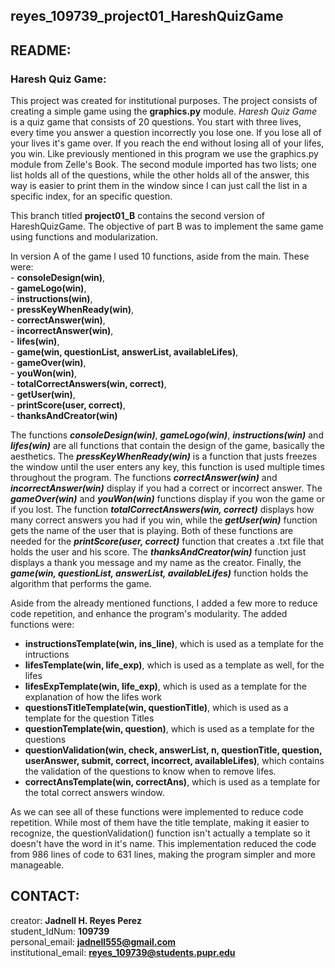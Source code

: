 ## reyes_109739_project01_HareshQuizGame

## README:

### Haresh Quiz Game:
    
This project was created for institutional purposes. The project consists of creating a simple game using the **graphics.py** module. _Haresh Quiz Game_ is a quiz game that consists of 20 questions. You start with three lives, every time you answer a question incorrectly you lose one. If you lose all of your lives it's game over. If you reach the end without losing all of your lifes, you win. Like previously mentioned in this program we use the graphics.py module from Zelle's Book. The second module imported has two lists; one list holds all of the questions, while the other holds all of the answer, this way is easier to print them in the window since I can just call the list in a specific index, for an specific question.

This branch titled **project01_B** contains the second version of HareshQuizGame. The objective of part B was to implement the same game using functions and modularization. 
    
In version A of the game I used 10 functions, aside from the main. These were:  
    - **consoleDesign(win)**,   
    - **gameLogo(win)**,    
    - **instructions(win)**,   
    - **pressKeyWhenReady(win)**,  
    - **correctAnswer(win)**,   
    - **incorrectAnswer(win)**,   
    - **lifes(win)**,   
    - **game(win, questionList, answerList, availableLifes)**,   
    - **gameOver(win)**,    
    - **youWon(win)**,  
    - **totalCorrectAnswers(win, correct)**,  
    - **getUser(win)**,  
    - **printScore(user, correct)**,  
    - **thanksAndCreator(win)**    
 
The functions _**consoleDesign(win)**_, _**gameLogo(win)**_, _**instructions(win)**_ and _**lifes(win)**_ are all functions that contain the design of the game, basically the aesthetics. The _**pressKeyWhenReady(win)**_ is a function that justs freezes the window until the user enters any key, this function is used multiple times throughout the program. The functions _**correctAnswer(win)**_ and _**incorrectAnswer(win)**_ display if you had a correct or incorrect answer. The _**gameOver(win)**_ and _**youWon(win)**_ functions display if you won the game or if you lost. The function _**totalCorrectAnswers(win, correct)**_ displays how many correct answers you had if you win, while the _**getUser(win)**_ function gets the name of the user that is playing. Both of these functions are needed for the _**printScore(user, correct)**_ function that creates a .txt file that holds the user and his score. The _**thanksAndCreator(win)**_ function just displays a thank you message and my name as the creator. Finally, the _**game(win, questionList, answerList, availableLifes)**_ function holds the algorithm that performs the game.

Aside from the already mentioned functions, I added a few more to reduce code repetition, and enhance the program's modularity. The added functions were:
- **instructionsTemplate(win, ins_line)**, which is used as a template for the intructions
- **lifesTemplate(win, life_exp)**, which is used as a template as well, for the lifes
- **lifesExpTemplate(win, life_exp)**, which is used as a template for the explanation of how the lifes work
- **questionsTitleTemplate(win, questionTitle)**, which is used as a template for the question Titles
- **questionTemplate(win, question)**, which is used as a template for the questions
- **questionValidation(win, check, answerList, n, questionTitle, question, userAnswer, submit, correct, incorrect, availableLifes)**, which contains the validation of the questions to know when to remove lifes. 
- **correctAnsTemplate(win, correctAns)**, which is used as a template for the total correct answers window.

As we can see all of these functions were implemented to reduce code repetition. While most of them have the title template, making it easier to recognize, the questionValidation() function isn't actually a template so it doesn't have the word in it's name. This implementation reduced the code from 986 lines of code to 631 lines, making the program simpler and more manageable.

## CONTACT:

creator: **Jadnell H. Reyes Perez**  
student_IdNum: **109739**  
personal_email: **jadnell555@gmail.com**  
institutional_email: **reyes_109739@students.pupr.edu**  

